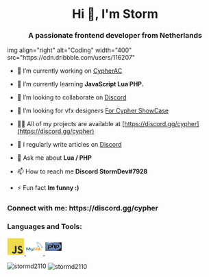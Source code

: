<h1 align="center">Hi 👋, I'm Storm</h1>
<h3 align="center">A passionate frontend developer from Netherlands</h3>
img align="right" alt="Coding" width="400" src="https://cdn.dribbble.com/users/116207"

- 🔭 I’m currently working on [CypherAC](https://cypher-ac.xyz/)

- 🌱 I’m currently learning **JavaScript Lua PHP.**

- 👯 I’m looking to collaborate on [Discord](https://discord.gg/cypher)

- 🤝 I’m looking for vfx designers [For Cypher ShowCase](https://discord.gg/cypher)

- 👨‍💻 All of my projects are available at [https://discord.gg/cypher](https://discord.gg/cypher)

- 📝 I regularly write articles on [Discord](Discord)

- 💬 Ask me about **Lua / PHP**

- 📫 How to reach me **Discord StormDev#7928**

- ⚡ Fun fact **Im funny :)**

<h3 align="left">Connect with me: https://discord.gg/cypher</h3>
<p align="left">
</p>

<h3 align="left">Languages and Tools:</h3>
<p align="left"> <a href="https://developer.mozilla.org/en-US/docs/Web/JavaScript" target="_Black" rel="noreferrer"> <img src="https://raw.githubusercontent.com/devicons/devicon/master/icons/javascript/javascript-original.svg" alt="javascript" width="40" height="40"/> </a> <a href="https://www.mysql.com/" target="_blank" rel="noreferrer"> <img src="https://raw.githubusercontent.com/devicons/devicon/master/icons/mysql/mysql-original-wordmark.svg" alt="mysql" width="40" height="40"/> </a> <a href="https://www.php.net" target="_blank" rel="noreferrer"> <img src="https://raw.githubusercontent.com/devicons/devicon/master/icons/php/php-original.svg" alt="php" width="40" height="40"/> </a> </p>

<p><img align="left" src="https://github-readme-stats.vercel.app/api/top-langs?username=stormd2110&show_icons=true&locale=en&layout=compact" alt="stormd2110" /></p>

<p>&nbsp;<img align="center" src="https://github-readme-stats.vercel.app/api?username=stormd2110&show_icons=true&locale=en" alt="stormd2110" /></p>

